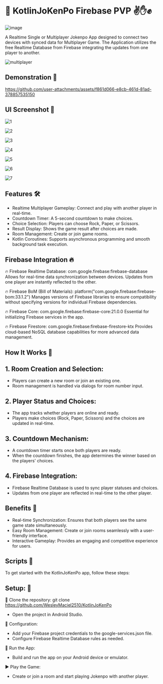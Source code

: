 ﻿# 🔵 KotlinJoKenPo Firebase PVP ✌️✋✊
![image](https://github.com/user-attachments/assets/6a1f52a2-3498-44fb-89f2-c80fe5729616)

A Realtime Single or Multiplayer Jokenpo App designed to connect two devices with synced data for Multiplayer Game. The Application utilizes the free Realtime Database from Firebase integrating the updates from one player to another. 

![multiplayer](https://github.com/user-attachments/assets/75c0bf7a-4175-4cd3-92a6-463b3b87e237)

## Demonstration 🎁

https://github.com/user-attachments/assets/f861d066-e8cb-461d-81ad-378857535150

## UI Screenshot 📱

![1](https://github.com/user-attachments/assets/f83a1e2f-3ea5-4831-b833-50e852a01009)

![2](https://github.com/user-attachments/assets/35331a96-f18f-42f9-b947-0ad346a515fb)

![3](https://github.com/user-attachments/assets/a0e12215-bb99-42ad-93ec-5d89521f9c81)

![4](https://github.com/user-attachments/assets/f07d810e-3f4a-4c3b-b4c8-43deaab4ccdf)

![5](https://github.com/user-attachments/assets/d3447107-4e0b-4ea3-8d3a-23ea4d7796f5)

![6](https://github.com/user-attachments/assets/1340b3c2-4f1a-483c-9fa7-eb64185ff8d0)

![7](https://github.com/user-attachments/assets/b26e023e-45d1-4886-8ee6-af8caf7fa09f)

## Features 🛠️
- Realtime Multiplayer Gameplay: Connect and play with another player in real-time.
- Countdown Timer: A 5-second countdown to make choices.
- Choice Selection: Players can choose Rock, Paper, or Scissors.
- Result Display: Shows the game result after choices are made.
- Room Management: Create or join game rooms.
- Kotlin Coroutines: Supports asynchronous programming and smooth background task execution.
  
## Firebase Integration 🔥

🔥 Firebase Realtime Database: com.google.firebase:firebase-database
Allows for real-time data synchronization between devices. Updates from one player are instantly reflected to the other.

🔥 Firebase BoM (Bill of Materials): platform("com.google.firebase:firebase-bom:33.1.2")
Manages versions of Firebase libraries to ensure compatibility without specifying versions for individual Firebase dependencies.

🔥 Firebase Core: com.google.firebase:firebase-core:21.0.0
Essential for initializing Firebase services in the app.

🔥 Firebase Firestore: com.google.firebase:firebase-firestore-ktx
Provides cloud-based NoSQL database capabilities for more advanced data management.

## How It Works 🔄
## 1. Room Creation and Selection:

- Players can create a new room or join an existing one.
- Room management is handled via dialogs for room number input.

## 2. Player Status and Choices:

- The app tracks whether players are online and ready.
- Players make choices (Rock, Paper, Scissors) and the choices are updated in real-time.

## 3. Countdown Mechanism:

- A countdown timer starts once both players are ready.
- When the countdown finishes, the app determines the winner based on the players' choices.

## 4. Firebase Integration:

- Firebase Realtime Database is used to sync player statuses and choices.
- Updates from one player are reflected in real-time to the other player.

## Benefits 🌟
- Real-time Synchronization: Ensures that both players see the same game state simultaneously.
- Easy Room Management: Create or join rooms seamlessly with a user-friendly interface.
- Interactive Gameplay: Provides an engaging and competitive experience for users.

## Scripts 🚀
To get started with the KotlinJoKenPo app, follow these steps:

## Setup: 📝

💬 Clone the repository: git clone https://github.com/WesleyMaciel2510/KotlinJoKenPo
- Open the project in Android Studio.

💬 Configuration:
- Add your Firebase project credentials to the google-services.json file.
- Configure Firebase Realtime Database rules as needed.

🎨 Run the App:
- Build and run the app on your Android device or emulator.

▶️ Play the Game:
- Create or join a room and start playing Jokenpo with another player.


